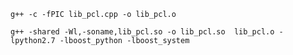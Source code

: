 `g++ -c -fPIC lib_pcl.cpp -o lib_pcl.o`

`g++ -shared -Wl,-soname,lib_pcl.so -o lib_pcl.so  lib_pcl.o -lpython2.7 -lboost_python -lboost_system`
